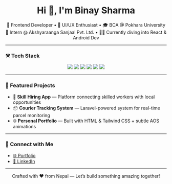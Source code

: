 <h1 align="center">Hi 👋, I'm Binay Sharma</h1>
<p align="center">
🚀 Frontend Developer • 🎨 UI/UX Enthusiast • 🎓 BCA @ Pokhara University<br/>
🌱 Intern @ Akshyaraanga Sanjaal Pvt. Ltd. • 👨‍💻 Currently diving into React & Android Dev
</p>

---

### ⚒️ Tech Stack
<p align="center">
  <img src="https://img.shields.io/badge/-HTML5-E34F26?style=flat&logo=html5&logoColor=fff"/>
  <img src="https://img.shields.io/badge/-TailwindCSS-38B2AC?style=flat&logo=tailwind-css&logoColor=white"/>
  <img src="https://img.shields.io/badge/-JavaScript-F7DF1E?style=flat&logo=javascript&logoColor=black"/>
  <img src="https://img.shields.io/badge/-Figma-333?style=flat&logo=figma"/>
  <img src="https://img.shields.io/badge/-Git-F05032?style=flat&logo=git&logoColor=white"/>
  <img src="https://img.shields.io/badge/-Laravel-FF2D20?style=flat&logo=laravel&logoColor=white"/>
</p>

---

### 📌 Featured Projects
- 🎯 **Skill Hiring App** — Platform connecting skilled workers with local opportunities
- 📦 **Courier Tracking System** — Laravel-powered system for real-time parcel monitoring
- 🌐 **Personal Portfolio** — Built with HTML & Tailwind CSS + subtle AOS animations

---

### 🤝 Connect with Me
- [🌐 Portfolio](https://binay-sharma.com.np/)
- [💼 LinkedIn](https://www.linkedin.com/in/binay-sharma-3507652a1/)

---

<p align="center">
Crafted with ❤️ from Nepal — Let’s build something amazing together!
</p> 
